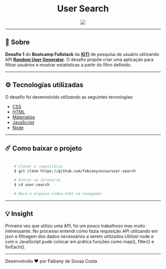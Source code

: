 <h1 align="center">User Search</h1>

<div align="center">
    <img src="https://ik.imagekit.io/fabianysousa/user-search_i7-3KaaOZ.gif">
</div>

---

## 📑 Sobre

**Desafio 1** do **Bootcamp Fullstack** da **[IGTI](https://www.igti.com.br/)** de pesquisa de usuário utilizando API **[Random User Generator](https://randomuser.me/api/?seed=javascript&results=100&nat=BR&noinfo)**. O desafio propõe criar uma aplicação para filtrar usuários e mostrar estatísticas a partir do filtro definido.

---

## ⚙️ Tecnologias utilizadas

O desafio foi desenvolvido utilizando as seguintes tecnologias:

- [CSS](https://devdocs.io/css/)
- [HTML](https://devdocs.io/html/)
- [Materialize](https://materializecss.com/getting-started.html)
- [JavaScript](https://devdocs.io/javascript/)
- [Node](https://nodejs.org)

---

## ☄️ Como baixar o projeto

```bash

    # Clonar o repositório
    $ git clone https://github.com/fabianysousa/user-search

    # Entrar no diretório
    $ cd user-search

    # Abra o arquivo index.html no navegador

```

---

## 💡 Insight

Primeira vez que utilizo uma API, foi um pouco trabalhoso mas muito interessante. No processo entendi como fazia requisição API utilizando em json e filtragem dos dados necessários a serem utilizados.Utilizei node e com o JavaScript pude colocar em prática funções como map(), filter() e forEach().

---

Desenvolvido ❤️ por Fabiany de Sousa Costa
